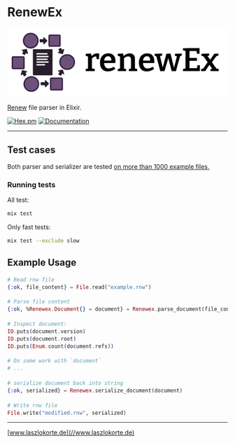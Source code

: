 # RenewEx

![RenewEx](./guides/images/logo.png)

[Renew](http://renew.de/) file parser in Elixir.

[![Hex.pm](https://img.shields.io/hexpm/v/renewex.svg)](https://hex.pm/packages/renewex) [![Documentation](https://img.shields.io/badge/documentation-gray)](https://hexdocs.pm/renewex/)

---

## Test cases

Both parser and serializer are tested [on more than 1000 example files.](https://github.com/laszlokorte/renewex/tree/main/test/fixtures/valid_files)

### Running tests

All test:
```sh
mix test
```

Only fast tests:
```sh
mix test --exclude slow
```

## Example Usage

```example.ex
# Read rnw file
{:ok, file_content} = File.read("example.rnw")

# Parse file content
{:ok, %Renewex.Document{} = document} = Renewex.parse_document(file_content)

# Inspect document:
IO.puts(document.version)
IO.puts(document.root)
IO.puts(Enum.count(document.refs))

# Do some work with `document`
# ...

# serialize document back into string
{:ok, serialized} = Renewex.serialize_document(document)

# Write rnw file
File.write("modified.rnw", serialized)
```


---

[www.laszlokorte.de](//www.laszlokorte.de)